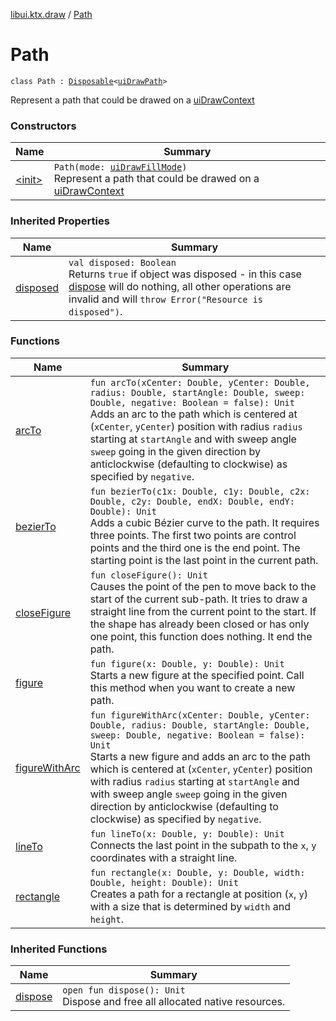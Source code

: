 [libui.ktx.draw](../index.md) / [Path](./index.md)

# Path

`class Path : `[`Disposable`](../../libui.ktx/-disposable/index.md)`<`[`uiDrawPath`](../../libui/ui-draw-path.md)`>`

Represent a path that could be drawed on a [uiDrawContext](../../libui/ui-draw-context.md)

### Constructors

| Name | Summary |
|---|---|
| [&lt;init&gt;](-init-.md) | `Path(mode: `[`uiDrawFillMode`](../../libui/ui-draw-fill-mode.md)`)`<br>Represent a path that could be drawed on a [uiDrawContext](../../libui/ui-draw-context.md) |

### Inherited Properties

| Name | Summary |
|---|---|
| [disposed](../../libui.ktx/-disposable/disposed.md) | `val disposed: Boolean`<br>Returns `true` if object was disposed - in this case [dispose](../../libui.ktx/-disposable/dispose.md) will do nothing, all other operations are invalid and will `throw Error("Resource is disposed")`. |

### Functions

| Name | Summary |
|---|---|
| [arcTo](arc-to.md) | `fun arcTo(xCenter: Double, yCenter: Double, radius: Double, startAngle: Double, sweep: Double, negative: Boolean = false): Unit`<br>Adds an arc to the path which is centered at (`xCenter`, `yCenter`) position with radius `radius` starting at `startAngle` and with sweep angle `sweep` going in the given direction by anticlockwise (defaulting to clockwise) as specified by `negative`. |
| [bezierTo](bezier-to.md) | `fun bezierTo(c1x: Double, c1y: Double, c2x: Double, c2y: Double, endX: Double, endY: Double): Unit`<br>Adds a cubic Bézier curve to the path. It requires three points. The first two points are control points and the third one is the end point. The starting point is the last point in the current path. |
| [closeFigure](close-figure.md) | `fun closeFigure(): Unit`<br>Causes the point of the pen to move back to the start of the current sub-path. It tries to draw a straight line from the current point to the start. If the shape has already been closed or has only one point, this function does nothing. It end the path. |
| [figure](figure.md) | `fun figure(x: Double, y: Double): Unit`<br>Starts a new figure at the specified point. Call this method when you want to create a new path. |
| [figureWithArc](figure-with-arc.md) | `fun figureWithArc(xCenter: Double, yCenter: Double, radius: Double, startAngle: Double, sweep: Double, negative: Boolean = false): Unit`<br>Starts a new figure and adds an arc to the path which is centered at (`xCenter`, `yCenter`) position with radius `radius` starting at `startAngle` and with sweep angle `sweep` going in the given direction by anticlockwise (defaulting to clockwise) as specified by `negative`. |
| [lineTo](line-to.md) | `fun lineTo(x: Double, y: Double): Unit`<br>Connects the last point in the subpath to the `x`, `y` coordinates with a straight line. |
| [rectangle](rectangle.md) | `fun rectangle(x: Double, y: Double, width: Double, height: Double): Unit`<br>Creates a path for a rectangle at position (`x`, `y`) with a size that is determined by `width` and `height`. |

### Inherited Functions

| Name | Summary |
|---|---|
| [dispose](../../libui.ktx/-disposable/dispose.md) | `open fun dispose(): Unit`<br>Dispose and free all allocated native resources. |
